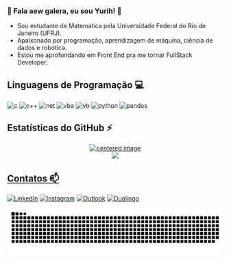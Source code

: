 ### 🧮 Fala aew galera, eu sou Yurih! 🧮
- Sou estudante de Matemática pela Universidade Federal do Rio de Janeiro (UFRJ).
- Apaixonado por programação, aprendizagem de máquina, ciência de dados e robótica.
- Estou me aprofundando em Front End pra me tornar FullStack Developer.

## Linguagens de Programação 💻
<div style="display: inline">
  <img align="center" alt="c" src="https://img.shields.io/badge/C-00599C?style=for-the-badge&logo=c&logoColor=white" />
  <img align="center" alt="c++" src="https://img.shields.io/badge/C%2B%2B-00599C?style=for-the-badge&logo=c%2B%2B&logoColor=white" />
  <img align="center" alt="net" src="https://img.shields.io/badge/.NET-512BD4?style=for-the-badge&logo=dotnet&logoColor=white" />
  <img align="center" alt="vba" src="https://img.shields.io/badge/VBA-512BD4?style=for-the-badge&logo=&logoColor=white" />
  <img align="center" alt="vb" src="https://img.shields.io/badge/Visual Basic-512BD4?style=for-the-badge&logo=&logoColor=white" />
  <img align="center" alt="python" src="https://img.shields.io/badge/Python-3776AB?style=for-the-badge&logo=python&logoColor=white" />
  <img align="center" alt="pandas" src="https://img.shields.io/badge/Pandas-2C2D72?style=for-the-badge&logo=pandas&logoColor=white" />
</div><br/>

## Estatísticas do GitHub ⚡
<div style="display: inline"> 
  <a href="https://github.com/yurihsantos">
  <center>
    <img height="180em" src="https://github-readme-stats.vercel.app/api?username=yurihsantos&show_icons=true&theme=radical&include_all_commits=true&count_private=true" alt="centered image">
  </center>
  <center>  
    <img height="180em" src="https://github-readme-stats.vercel.app/api/top-langs/?username=yurihsantos&layout=compact&langs_count=7&theme=radical"/> 
  </center>
</div>

## Contatos 📫
[![LinkedIn](https://img.shields.io/badge/LinkedIn-0077B5?style=for-the-badge&logo=linkedin&logoColor=white)](https://www.linkedin.com/in/yurih-santos/)
[![Instagram](https://img.shields.io/badge/Instagram-E4405F?style=for-the-badge&logo=instagram&logoColor=white)](https://www.instagram.com/yuriholiveira_/) 
[![Outlook](https://img.shields.io/badge/Outlook-005FF9?style=for-the-badge&logo=maildotru&logoColor=white)](mailto:yurihsantos@outlook.com)
[![Duolingo](https://img.shields.io/badge/Duolingo-58CC02?style=for-the-badge&logo=Duolingo&logoColor=white)](https://www.duolingo.com/profile/YurihSantos)

<picture>
  <source media="(prefers-color-scheme: dark)" srcset="https://raw.githubusercontent.com/yurihsantos/yurihsantos/output/github-contribution-grid-snake-dark.svg">
  <source media="(prefers-color-scheme: light)" srcset="https://raw.githubusercontent.com/yurihsantos/yurihsantos/output/github-contribution-grid-snake.svg">
  <img alt="github contribution grid snake animation" src="https://raw.githubusercontent.com/yurihsantos/yurihsantos/output/github-contribution-grid-snake.svg">
</picture>
